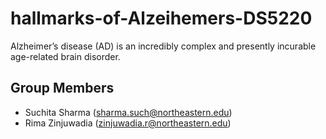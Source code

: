 # hallmarks-of-Alzeihemers-DS5220
Alzheimer’s disease (AD) is an incredibly complex and presently incurable age-related brain disorder.

## Group Members
- Suchita Sharma (sharma.such@northeastern.edu)
- Rima Zinjuwadia (zinjuwadia.r@northeastern.edu)
